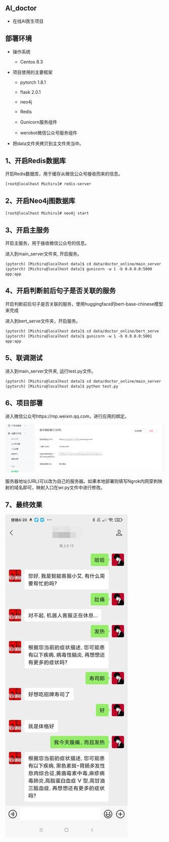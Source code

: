 ## AI_doctor

* 在线AI医生项目

## 部署环境

* 操作系统

  * Centos 8.3

* 项目使用的主要框架

  * pytorch 1.8.1
  
  * flask 2.0.1
  
  * neo4j
  
  * Redis
  
  * Gunicorn服务组件
  
  * werobot微信公众号服务组件
  
* 把data文件夹拷贝到主文件夹当中。
  
    

## 1、开启Redis数据库

开启Redis数据库，用于缓存从微信公众号接收而来的信息。

```shell
[root@localhost Michiru]# redis-server
```

## 2、开启Neo4j图数据库

```shell
[root@localhost Michiru]# neo4j start
```

## 3、开启主服务

开启主服务，用于接收微信公众号的信息。

进入到main_server文件夹, 开启服务。

``` shell
(pytorch) [Michiru@localhost data]$ cd data/doctor_online/main_server
(pytorch) [Michiru@localhost data]$ gunicorn -w 1 -b 0.0.0.0:5000 app:app
```

## 4、开启判断前后句子是否关联的服务

开启判断前后句子是否关联的服务，使用huggingface的bert-base-chinese模型来完成

进入到bert_serve文件夹，开启服务。

``` shell
(pytorch) [Michiru@localhost data]$ cd data/doctor_online/bert_serve
(pytorch) [Michiru@localhost data]$ gunicorn -w 1 -b 0.0.0.0:5001 app:app
```

## 5、联调测试

进入到main_server文件夹, 运行test.py文件。

``` shell
(pytorch) [Michiru@localhost data]$ cd data/doctor_online/main_server
(pytorch) [Michiru@localhost data]$ python test.py
```

## 6、项目部署

进入微信公众号https://mp.weixin.qq.com，进行应用的绑定。

![](./1.png)

服务器地址(URL)可以改为自己的服务器。如果本地部署则填写Ngrok内网穿刺映射的域名即可，映射入口在wr.py文件中进行修改。

## 7、最终效果

![](./2.jpg)

